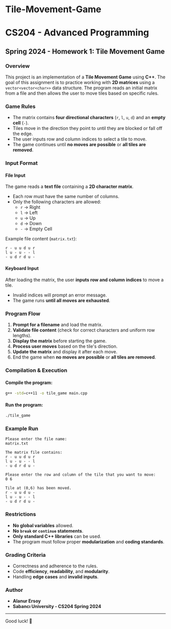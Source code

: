 # Tile-Movement-Game

# CS204 - Advanced Programming  
## Spring 2024 - Homework 1: Tile Movement Game  

### Overview  
This project is an implementation of a **Tile Movement Game** using **C++**. The goal of this assignment is to practice working with **2D matrices** using a `vector<vector<char>>` data structure. The program reads an initial matrix from a file and then allows the user to move tiles based on specific rules.  

### Game Rules  
- The matrix contains **four directional characters** (`r`, `l`, `u`, `d`) and an **empty cell** (`-`).  
- Tiles move in the direction they point to until they are blocked or fall off the edge.  
- The user inputs row and column indices to select a tile to move.  
- The game continues until **no moves are possible** or **all tiles are removed**.  

### Input Format  
#### File Input  
The game reads a **text file** containing a **2D character matrix**.  
- Each row must have the same number of columns.  
- Only the following characters are allowed:  
  - `r` → Right  
  - `l` → Left  
  - `u` → Up  
  - `d` → Down  
  - `-` → Empty Cell  

Example file content (`matrix.txt`):  
```
r - u u d u r  
l u - u - - l  
- u d r d u -  
```

#### Keyboard Input  
After loading the matrix, the user **inputs row and column indices** to move a tile.  
- Invalid indices will prompt an error message.  
- The game runs **until all moves are exhausted**.  

### Program Flow  
1. **Prompt for a filename** and load the matrix.  
2. **Validate file content** (check for correct characters and uniform row lengths).  
3. **Display the matrix** before starting the game.  
4. **Process user moves** based on the tile's direction.  
5. **Update the matrix** and display it after each move.  
6. End the game when **no moves are possible** or **all tiles are removed**.  

### Compilation & Execution  
#### Compile the program:  
```bash
g++ -std=c++11 -o tile_game main.cpp
```
#### Run the program:  
```bash
./tile_game
```

### Example Run  
```
Please enter the file name:  
matrix.txt  

The matrix file contains:  
r - u u d u r  
l u - u - - l  
- u d r d u -  

Please enter the row and column of the tile that you want to move:  
0 6  

Tile at (0,6) has been moved.  
r - u u d u -  
l u - u - - l  
- u d r d u -  
```

### Restrictions  
- **No global variables** allowed.  
- **No `break` or `continue` statements**.  
- **Only standard C++ libraries** can be used.  
- The program must follow proper **modularization** and **coding standards**.  

### Grading Criteria  
- Correctness and adherence to the rules.  
- Code **efficiency**, **readability**, and **modularity**.  
- Handling **edge cases** and **invalid inputs**.  

### Author  
- **Alanur Ersoy**  
- **Sabancı University - CS204 Spring 2024**  

---

Good luck! 🚀  
